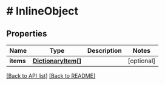 # # InlineObject

## Properties

Name | Type | Description | Notes
------------ | ------------- | ------------- | -------------
**items** | [**DictionaryItem[]**](DictionaryItem.md) |  | [optional]

[[Back to API list]](../../README.md#endpoints) [[Back to README]](../../README.md)
